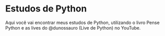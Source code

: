 # Estudos de Python

Aqui você vai encontrar meus estudos de Python, utilizando o livro Pense Python e as lives do @dunossauro (Live de Python) no YouTube.

